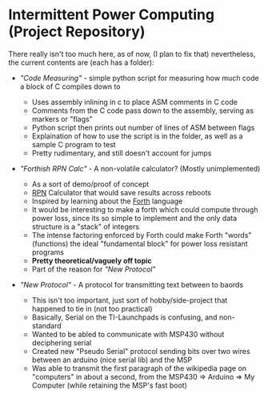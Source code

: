 # Intermittent Power Computing (Project Repository)

There really isn't too much here, as of now, (I plan to fix that)
nevertheless, the current contents are (each has a folder):
- _"Code Measuring"_ - simple python script for measuring how much code a block of C compiles down to
  - Uses assembly inlining in c to place ASM comments in C code
  - Comments from the C code pass down to the assembly, serving as markers or "flags"
  - Python script then prints out number of lines of ASM between flags
  - Explaination of how to use the script is in the folder, as well as a sample C program to test
  - Pretty rudimentary, and still doesn't account for jumps


- _"Forthish RPN Calc"_ - A non-volatile calculator? (Mostly unimplemented)
  - As a sort of demo/proof of concept
  - [RPN][1] Calculator that would save results across reboots
  - Inspired by learning about the [Forth][2] language
  - It would be interesting to make a forth which could compute through power loss, since its so simple to implement and the only data structure is a "stack" of integers
  - The intense factoring enforced by Forth could make Forth "words" (functions) the ideal "fundamental block" for power loss resistant programs
  - **Pretty theoretical/vaguely off topic**
  - Part of the reason for _"New Protocol"_

  [1]: https://en.wikipedia.org/wiki/Reverse_Polish_notation
  [2]: https://en.wikipedia.org/wiki/Forth_(programming_language)


- _"New Protocol"_ - A protocol for transmitting text between to baords
  - This isn't too important, just sort of hobby/side-project that happened to tie in (not too practical)
  - Basically, Serial on the TI-Launchpads is confusing, and non-standard
  - Wanted to be abled to communicate with MSP430 without deciphering serial
  - Created new "Pseudo Serial" protocol sending bits over two wires between an arduino (nice serial lib) and the MSP
  - Was able to transmit the first paragraph of the wikipedia page on "computers" in about a second, from the MSP430 => Arduino => My Computer (while retaining the MSP's fast boot)
